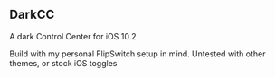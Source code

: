 ## DarkCC

A dark Control Center for iOS 10.2

Build with my personal FlipSwitch setup in mind. Untested with other themes, or stock iOS toggles
